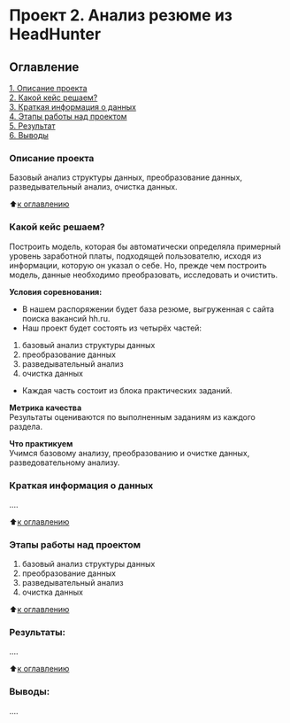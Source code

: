 # Проект 2. Анализ резюме из HeadHunter

## Оглавление  
[1. Описание проекта](https://github.com/ValentinaVlk/sf_data_science/blob/main/PROJECT-1/README.md#Описание-проекта)  
[2. Какой кейс решаем?](https://github.com/ValentinaVlk/sf_data_science/blob/main/PROJECT-1/README.md#Какой-кейс-решаем)  
[3. Краткая информация о данных](https://drive.google.com/file/d/1Kb78mAWYKcYlellTGhIjPI-bCcKbGuTn/view)  
[4. Этапы работы над проектом](https://github.com/ValentinaVlk/sf_data_science/blob/main/PROJECT-1/README.md#Этапы-работы-над-проектом)  
[5. Результат](https://github.com/ValentinaVlk/sf_data_science/blob/main/PROJECT-1/README.md#Результат)    
[6. Выводы](https://github.com/ValentinaVlk/sf_data_science/blob/main/PROJECT-1/README.md#Выводы) 

### Описание проекта    
Базовый анализ структуры данных, преобразование данных, разведывательный анализ, очистка данных.

:arrow_up:[к оглавлению](https://github.com/ValentinaVlk/sf_data_science/blob/main/PROJECT-1/README.md#Оглавление)


### Какой кейс решаем?    
Построить модель, которая бы автоматически определяла примерный уровень заработной платы, подходящей пользователю, исходя из информации, которую он указал о себе. Но, прежде чем построить модель, данные необходимо преобразовать, исследовать и очистить. 


**Условия соревнования:**  
- В нашем распоряжении будет база резюме, выгруженная с сайта поиска вакансий hh.ru.
- Наш проект будет состоять из четырёх частей:
 1) базовый анализ структуры данных
 2) преобразование данных
 3) разведывательный анализ
 4) очистка данных
- Каждая часть состоит из блока практических заданий.

**Метрика качества**     
Результаты оцениваются по выполненным заданиям из каждого раздела.

**Что практикуем**     
Учимся базовому анализу, преобразованию и очистке данных, разведовательному анализу.


### Краткая информация о данных
....
  
:arrow_up:[к оглавлению](https://github.com/ValentinaVlk/sf_data_science/blob/main/PROJECT-1/README.md#Оглавление)


### Этапы работы над проектом  
1) базовый анализ структуры данных
2) преобразование данных
3) разведывательный анализ
4) очистка данных


:arrow_up:[к оглавлению](https://github.com/ValentinaVlk/sf_data_science/blob/main/PROJECT-1/README.md#Оглавление)


### Результаты:  
....

:arrow_up:[к оглавлению](https://github.com/ValentinaVlk/sf_data_science/blob/main/PROJECT-1/README.md#Оглавление)


### Выводы:  
....
